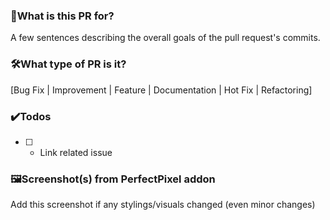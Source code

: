 ### 📜What is this PR for?
A few sentences describing the overall goals of the pull request's commits.

### 🛠️What type of PR is it?
[Bug Fix | Improvement | Feature | Documentation | Hot Fix | Refactoring]

### ✔️Todos
* [ ] - Link related issue

### 🖼️Screenshot(s) from PerfectPixel addon
Add this screenshot if any stylings/visuals changed (even minor changes)
